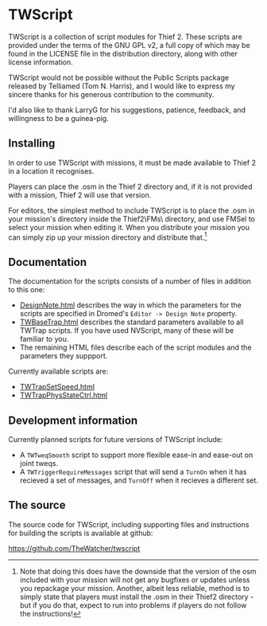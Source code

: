 # TWScript

TWScript is a collection of script modules for Thief 2. These scripts are
provided under the terms of the GNU GPL v2, a full copy of which may be found
in the LICENSE file in the distribution directory, along with other license
information.

TWScript would not be possible without the Public Scripts package released by
Telliamed (Tom N. Harris), and I would like to express my sincere thanks for
his generous contribution to the community.

I'd also like to thank LarryG for his suggestions, patience, feedback, and
willingness to be a guinea-pig.

## Installing

In order to use TWScript with missions, it must be made available to Thief 2
in a location it recognises.

Players can place the .osm in the Thief 2 directory and, if it is not provided
with a mission, Thief 2 will use that version.

For editors, the simplest method to include TWScript is to place the .osm in
your mission's directory inside the Thief2\FMs\ directory, and use FMSel to
select your mission when editing it. When you distribute your mission you
can simply zip up your mission directory and distribute that.[^1]

## Documentation

The documentation for the scripts consists of a number of files in addition
to this one:

- [DesignNote.html](DesignNote.html) describes the way in which the parameters
  for the scripts are specified in Dromed's `Editor -> Design Note` property.
- [TWBaseTrap.html](TWBaseTrap.html) describes the standard parameters available
  to all TWTrap scripts. If you have used NVScript, many of these will be
  familiar to you.
- The remaining HTML files describe each of the script modules and the
  parameters they suppport.

Currently available scripts are:

- [TWTrapSetSpeed.html](TWTrapSetSpeed.html)
- [TWTrapPhysStateCtrl.html](TWTrapPhysStateCtrl.html)

## Development information

Currently planned scripts for future versions of TWScript include:

- A `TWTweqSmooth` script to support more flexible ease-in and ease-out on
  joint tweqs.
- A `TWTriggerRequireMessages` script that will send a `TurnOn` when it has
  recieved a set of messages, and `TurnOff` when it recieves a different set.


## The source

The source code for TWScript, including supporting files and instructions for
building the scripts is available at github:

<https://github.com/TheWatcher/twscript>

[^1]: Note that doing this does have the downside that the version of the osm
included with your mission will not get any bugfixes or updates unless you
repackage your mission. Another, albeit less reliable, method is to simply state
that players must install the .osm in their Thief2 directory - but if you do
that, expect to run into problems if players do not follow the instructions!
